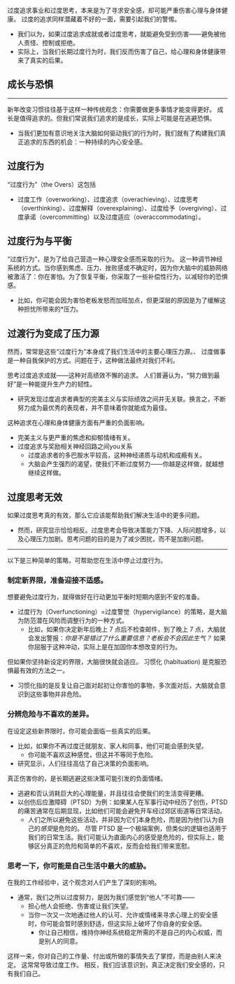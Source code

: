 过度追求事业和过度思考，本来是为了寻求安全感，却可能严重伤害心理与身体健康。
过度的追求同样潜藏着不好的一面，需要引起我们的警惕。
- 我们以为，如果过度追求成就或者过度思考，就能避免受到伤害——避免被他人责怪、控制或拒绝。
- 实际上，当我们长期过度行为时，我们反而伤害了自己，给心理和身体健康带来了真实的后果。
## 成长与恐惧
---
新年改变习惯往往基于这样一种传统观念：你需要做更多事情才能变得更好。
成长是值得追求的。但我们常说我们追求的是成长，实际上可能是在逃避恐惧。
- 当我们更加有意识地关注大脑如何驱动我们的行为时，我们就有了构建我们真正追求的东西的机会：一种持续的内心安全感。
## 过度行为
“过度行为”（the Overs）这包括
- 过度工作（overworking）、过度追求（overachieving）、过度思考（overthinking）、过度解释（overexplaining）、过度给予（overgiving）、过度承诺（overcommitting）以及过度适应（overaccommodating）。

## 过度行为与平衡
“过度行为”，是为了给自己营造一种心理安全感而采取的行为。
这一种调节神经系统的方式。当你感到焦虑、压力、挫败感或不确定时，因为你大脑中的威胁网络被激活了：你在害怕。为了恢复平衡，你采取了一些补偿性行为，以减轻你的恐惧感。

- 比如，你可能会因为害怕老板发怒而加班加点，但更深层的原因是为了缓解这种担忧所带来的*压力。

## 过渡行为变成了压力源
然而，常常是这些“过度行为”本身成了我们生活中的主要心理压力源。、
过度做事是一种自我保护的方式。问题在于，这种做法最终对我们不利。

思考过度追求成就——这种对高绩效不懈的追求。
人们普遍认为，“努力做到最好”是一种能提升生产力的韧性。
- 研究发现过度追求者典型的完美主义与实际绩效之间并无关联。换言之，不断努力成为最优秀的表现者，并不意味着你就能成为最佳。

这种追求在心理和身体健康方面有严重的负面影响。
- 完美主义与更严重的焦虑和抑郁情绪有关。
- 过度追求与奖励相关神经回路之间you关系
	- 过度追求者的多巴胺水平较高，这种神经递质与动机和成瘾有关。
	- 大脑会产生强烈的渴望，使我们不断过度努力——你越是这样做，就越想继续这样做。

## 过度思考无效
如果过度思考真的有效，那么它应该能帮助我们解决生活中的更多问题。
- 然而，研究显示恰恰相反。过度思考会导致决策能力下降、人际问题增多，以及心理压力加剧。思考问题的目的是为了减少困扰，而不是加剧问题。

***

以下是三种简单的策略，可帮助您在生活中停止过度行为。

### 制定新界限，准备迎接不适感。

想要避免过度行为，就得做好在行动更加平衡时短期内感到不安的准备。
- 过度行为（Overfunctioning）=过度警觉（hypervigilance）的策略，是大脑为防范潜在风险而调整行为的一种方式。
	- 比如，如果你决定新年后晚上 7 点后不检查邮件，到了晚上 7 点，大脑就会发出警报：*你是不是错过了什么重要信息？老板会不会因此生气？* 如果你屈服于这种冲动，实际上是在加固你本想改变的行为。

但如果你坚持新设定的界限，大脑很快就会适应。
习惯化 (habituation) 是克服恐惧最有效的方法之一。
- 习惯化指的是反复让自己面对起初让你害怕的事物，多次面对后，大脑就会意识到这些事物并非危险。

### 分辨危险与不喜欢的差异。

在设定这些新界限时，你可能会面临一些真实的后果。
- 比如，如果你不再过度迁就朋友、家人和同事，他们可能会感到失望。
	- 你可能不喜欢这种感觉，但这并不等同于危险。
- 研究显示，人们往往高估了自己决策的负面影响。

真正伤害你的，是长期逃避这些决策可能引发的负面情绪。
- 逃避和否认消耗巨大的心理能量，并且往往会使我们的生活变得更糟。
- 以创伤后应激障碍（PTSD）为例：如果某人在军事行动中经历了创伤，PTSD 的痛苦通常在后期显现，比如他们可能会避免开车经过郊区街道等日常活动。
	- 人们之所以避免这些活动，并非因为它们本身危险，而是因为他们认为自己的*感受*是危险的。
尽管 PTSD 是一个极端案例，但类似的逻辑也适用于我们的日常生活。我们可能认为直面内心的感受是危险的，但实际上，能够区分真正的危险和简单的不喜欢，反而会给我们带来宽慰。

### 思考一下，你可能是自己生活中最大的威胁。
在我的工作经验中，这个观念对人们产生了深刻的影响。
- 通常，我们之所以过度努力，是因为我们感觉到“他人”不可靠——
	- 担心他人会拒绝、伤害或让我们失望。
	- 当你一次又一次地通过他人的认可、允许或情绪来寻求心理上的安全感时，你可能会暂时感到舒适，但这实际上破坏了你自身的安全感。
		- 你让自己相信，维持你神经系统稳定所需的不是自己的内心权威，而是别人的同意。

这样一来，你对自己的工作量、付出或所做的事情失去了掌控，而是由别人来决定。
这常常导致过度工作。
相反，我们应该意识到，真正决定我们安全感的，只有我们自己。

